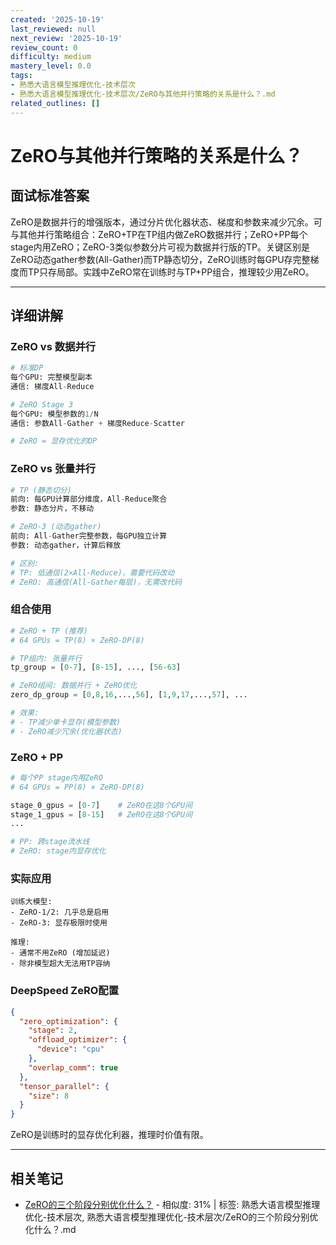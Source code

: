 ```yaml
---
created: '2025-10-19'
last_reviewed: null
next_review: '2025-10-19'
review_count: 0
difficulty: medium
mastery_level: 0.0
tags:
- 熟悉大语言模型推理优化-技术层次
- 熟悉大语言模型推理优化-技术层次/ZeRO与其他并行策略的关系是什么？.md
related_outlines: []
---
```

# ZeRO与其他并行策略的关系是什么？

## 面试标准答案

ZeRO是数据并行的增强版本，通过分片优化器状态、梯度和参数来减少冗余。可与其他并行策略组合：ZeRO+TP在TP组内做ZeRO数据并行；ZeRO+PP每个stage内用ZeRO；ZeRO-3类似参数分片可视为数据并行版的TP。关键区别是ZeRO动态gather参数(All-Gather)而TP静态切分，ZeRO训练时每GPU存完整梯度而TP只存局部。实践中ZeRO常在训练时与TP+PP组合，推理较少用ZeRO。

---

## 详细讲解

### ZeRO vs 数据并行

```python
# 标准DP
每个GPU: 完整模型副本
通信: 梯度All-Reduce

# ZeRO Stage 3
每个GPU: 模型参数的1/N
通信: 参数All-Gather + 梯度Reduce-Scatter

# ZeRO = 显存优化的DP
```

### ZeRO vs 张量并行

```python
# TP (静态切分)
前向: 每GPU计算部分维度，All-Reduce聚合
参数: 静态分片，不移动

# ZeRO-3 (动态gather)
前向: All-Gather完整参数，每GPU独立计算
参数: 动态gather，计算后释放

# 区别:
# TP: 低通信(2×All-Reduce)，需要代码改动
# ZeRO: 高通信(All-Gather每层)，无需改代码
```

### 组合使用

```python
# ZeRO + TP (推荐)
# 64 GPUs = TP(8) × ZeRO-DP(8)

# TP组内: 张量并行
tp_group = [0-7], [8-15], ..., [56-63]

# ZeRO组间: 数据并行 + ZeRO优化
zero_dp_group = [0,8,16,...,56], [1,9,17,...,57], ...

# 效果:
# - TP减少单卡显存(模型参数)
# - ZeRO减少冗余(优化器状态)
```

### ZeRO + PP

```python
# 每个PP stage内用ZeRO
# 64 GPUs = PP(8) × ZeRO-DP(8)

stage_0_gpus = [0-7]    # ZeRO在这8个GPU间
stage_1_gpus = [8-15]   # ZeRO在这8个GPU间
...

# PP: 跨stage流水线
# ZeRO: stage内显存优化
```

### 实际应用

```
训练大模型:
- ZeRO-1/2: 几乎总是启用
- ZeRO-3: 显存极限时使用

推理:
- 通常不用ZeRO (增加延迟)
- 除非模型超大无法用TP容纳
```

### DeepSpeed ZeRO配置

```json
{
  "zero_optimization": {
    "stage": 2,
    "offload_optimizer": {
      "device": "cpu"
    },
    "overlap_comm": true
  },
  "tensor_parallel": {
    "size": 8
  }
}
```

ZeRO是训练时的显存优化利器，推理时价值有限。


---

## 相关笔记
<!-- 自动生成 -->

- [ZeRO的三个阶段分别优化什么？](notes/熟悉大语言模型推理优化-技术层次/ZeRO的三个阶段分别优化什么？.md) - 相似度: 31% | 标签: 熟悉大语言模型推理优化-技术层次, 熟悉大语言模型推理优化-技术层次/ZeRO的三个阶段分别优化什么？.md

